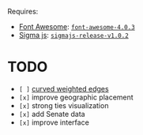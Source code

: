 Requires:

* [Font Awesome](http://fontawesome.io/): [`font-awesome-4.0.3`][fa]
* [Sigma js](http://sigmajs.org/): [`sigmajs-release-v1.0.2`][sigma]

[fa]: https://github.com/FortAwesome/Font-Awesome/archive/v4.0.3.zip
[sigma]: https://github.com/jacomyal/sigma.js/releases/download/v1.0.2/release-v1.0.2.zip

# TODO

* `[ ]` [curved weighted edges](https://github.com/jacomyal/sigma.js/issues/157)
* `[x]` improve geographic placement
* `[x]` strong ties visualization
* `[x]` add Senate data
* `[x]` improve interface
